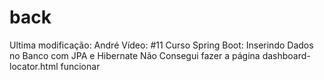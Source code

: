 # back
Ultima modificação: André
Vídeo: #11 Curso Spring Boot: Inserindo Dados no Banco com JPA e Hibernate
Não Consegui fazer a página dashboard-locator.html funcionar
